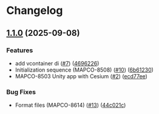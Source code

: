 # Changelog

## [1.1.0](https://github.com/MapColonies/yahalom/compare/v1.0.0...v1.1.0) (2025-09-08)


### Features

* add vcontainer di ([#7](https://github.com/MapColonies/yahalom/issues/7)) ([4696226](https://github.com/MapColonies/yahalom/commit/4696226aab5e228ebfd65ea5f01027d6c0e175f5))
* Initialization sequence (MAPCO-8508) ([#10](https://github.com/MapColonies/yahalom/issues/10)) ([6b61230](https://github.com/MapColonies/yahalom/commit/6b61230eabae10447b3fe9be258d528d61068cee))
* MAPCO-8503 Unity app with Cesium ([#2](https://github.com/MapColonies/yahalom/issues/2)) ([ecd77ee](https://github.com/MapColonies/yahalom/commit/ecd77ee190d262d73e1ddd5c82718f673d935c8c))


### Bug Fixes

* Format files (MAPCO-8614) ([#13](https://github.com/MapColonies/yahalom/issues/13)) ([44c021c](https://github.com/MapColonies/yahalom/commit/44c021cb274856acbde3ef2120bbf065646a7857))
